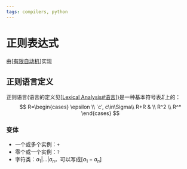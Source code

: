 ```yaml
---
tags: compilers, python
---
```

# 正则表达式

由[[有限自动机]]实现

## 正则语言定义

正则语言(语言的定义见[[Lexical Analysis#语言]])是一种基本符号表$\Sigma$上的：
$$
R=\begin{cases}
    \epsilon \\
    `c', c\in\Sigma\\
    R+R & \\
    R^2 \\
    R^*
\end{cases}
$$

### 变体

- 一个或多个实例：`+`
- 零个或一个实例：`?`
- 字符类：$a_1|\dots|a_n$，可以写成$[a_1-a_n]$

[//begin]: # "Autogenerated link references for markdown compatibility"
[有限自动机]: ../compilers/model/有限自动机.md "finite automata"
[Lexical Analysis#语言]: <../compilers/procedure/Lexical Analysis.md> "词法分析"
[//end]: # "Autogenerated link references"
